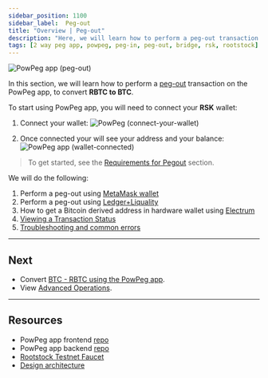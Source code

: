 ```yaml
---
sidebar_position: 1100
sidebar_label:  Peg-out
title: "Overview | Peg-out"
description: "Here, we will learn how to perform a peg-out transaction using the PowPeg App."
tags: [2 way peg app, powpeg, peg-in, peg-out, bridge, rsk, rootstock]
---
```


![PowPeg app (peg-out)](/img/resources/powpeg/pegout.gif)

In this section, we will learn how to perform a [peg-out](/resources/guides/powpeg/glossary/) transaction on the PowPeg app, to convert **RBTC to BTC**. 

To start using PowPeg app, you will need to connect your **RSK** wallet:

1. Connect your wallet:
![PowPeg (connect-your-wallet)](/img/resources/powpeg/connectyourwallet.png)

2. Once connected your will see your address and your balance:
![PowPeg app (wallet-connected)](/img/resources/powpeg/walletconnected.png)

> To get started, see the [Requirements for Pegout](/resources/guides/powpeg/prerequisites/) section.

We will do the following:

1. Perform a peg-out using [MetaMask wallet](/resources/guides/powpeg/pegout/metamask/)
2. Perform a peg-out using [Ledger+Liquality](/resources/guides/powpeg/pegout/ledger-liquality/)
3. How to get a Bitcoin derived address in hardware wallet using [Electrum](/resources/guides/powpeg/pegout/deriving-electrum)
4. [Viewing a Transaction Status](/resources/guides/powpeg/pegout/status)
5. [Troubleshooting and common errors](/resources/guides/powpeg/pegout/pegout-common-errors/)

----

## Next
* Convert [BTC - RBTC using the PowPeg app](/resources/guides/powpeg/pegin/).
* View [Advanced Operations](/resources/guides/powpeg/advanced-operations/).

----

## Resources
* PowPeg app frontend [repo](https://github.com/rsksmart/2wp-app)
* PowPeg app backend [repo](https://github.com/rsksmart/2wp-api)
* [Rootstock Testnet Faucet](https://faucet.rootstock.io/)
* [Design architecture](/resources/guides/powpeg/advanced-operations/design-architecture/)
